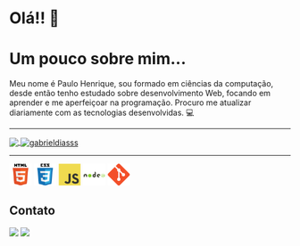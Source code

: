 ### <h1>Olá!! 👋</h1>

<h1>Um pouco sobre mim...</h1>

<p> Meu nome é Paulo Henrique, sou formado em ciências da computação, desde então tenho estudado sobre desenvolvimento Web, focando em aprender e me aperfeiçoar na programação. Procuro me atualizar diariamente com as tecnologias desenvolvidas. 💻
</p>

<hr>

<div>
<a href="https://github.com/Paulogtr">
<img align="center" src="https://github-readme-stats.vercel.app/api/top-langs/?username=Paulogtr&theme=gotham" />
</a>
<a href="https://github.com/Paulogtr">
 <img align="center" src="https://github-readme-stats.vercel.app/api?username=Paulogtr&show_icons=true&theme=gotham" alt="gabrieldiasss" />
</a>
</div>

<hr>
<div style="display: inline_block">
<img src="https://raw.githubusercontent.com/devicons/devicon/master/icons/html5/html5-original-wordmark.svg" alt="html5" width="40" height="40"/> 
<img src="https://raw.githubusercontent.com/devicons/devicon/master/icons/css3/css3-original-wordmark.svg" alt="css3" width="40" height="40"/> 
<img src="https://raw.githubusercontent.com/devicons/devicon/master/icons/javascript/javascript-original.svg" alt="javascript" width="40" height="40"/> 
<img src="https://raw.githubusercontent.com/devicons/devicon/master/icons/nodejs/nodejs-original-wordmark.svg" alt="nodejs" width="40" height="40"/>
<img src="https://raw.githubusercontent.com/devicons/devicon/master/icons/git/git-original.svg" alt="git" width="40" height="40"/> 
</div>

<div>
<h2>Contato</h2>
<a href="https://www.linkedin.com/in/paulo-henrique-189360197/" target="_blank"><img src="https://img.shields.io/badge/-LinkedIn-%230077B5?style=for-the-badge&logo=linkedin&logoColor=white" target="_blank"></a>
<a href="https://www.instagram.com/paulogt_/" target="_blank"><img src="https://img.shields.io/badge/-Instagram-%23E4405F?style=for-the-badge&logo=instagram&logoColor=white" target="_blank"></a>
</div>


